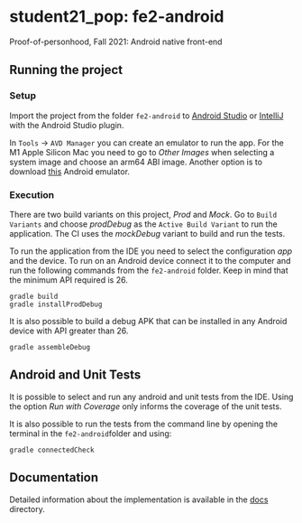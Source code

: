 # student21_pop: fe2-android
Proof-of-personhood, Fall 2021: Android native front-end

## Running the project

### Setup

Import the project from the folder `fe2-android` to [Android Studio](https://developer.android.com/studio) or [IntelliJ](https://www.jetbrains.com/idea/) with the Android Studio plugin.

In `Tools` -> `AVD Manager` you can create an emulator to run the app. For the M1 Apple Silicon Mac you need to go to *Other Images* when selecting a system image and choose an arm64 ABI image. Another option is to download [this](https://github.com/google/android-emulator-m1-preview) Android emulator.

### Execution

There are two build variants on this project, *Prod* and *Mock*. Go to `Build Variants` and choose *prodDebug* as the `Active Build Variant` to run the application. The CI uses the *mockDebug* variant to build and run the tests.

To run the application from the IDE you need to select the configuration *app* and the device. To run on an Android device connect it to the computer and run the following commands from the `fe2-android` folder. Keep in mind that the minimum API required is 26.

```
gradle build
gradle installProdDebug
```

It is also possible to build a debug APK that can be installed in any Android device with API greater than 26.
```
gradle assembleDebug
```

## Android and Unit Tests

It is possible to select and run any android and unit tests from the IDE. Using the option *Run with Coverage* only informs the coverage of the unit tests. 

It is also possible to run the tests from the command line by opening the terminal in the `fe2-android`folder and using:

```
gradle connectedCheck
```

## Documentation

Detailed information about the implementation is available in the [docs](docs/README.md) directory.